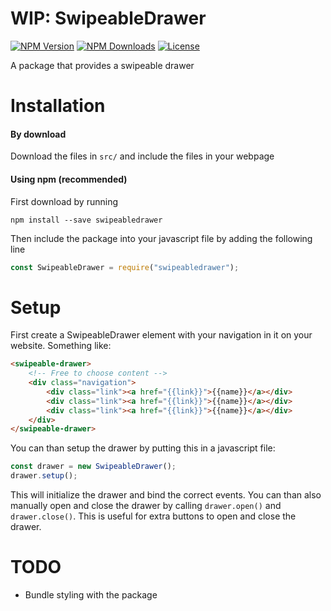 # WIP: SwipeableDrawer
[![NPM Version](https://img.shields.io/npm/v/swipeabledrawer.svg)](https://www.npmjs.com/package/swipeabledrawer)
[![NPM Downloads](https://img.shields.io/npm/dt/swipeabledrawer.svg)](https://www.npmjs.com/package/swipeabledrawer)
[![License](https://img.shields.io/github/license/philipdb/swipeabledrawer.svg)](https://github.com/PhiliPdB/SwipeableDrawer/blob/master/LICENSE)


A package that provides a swipeable drawer

# Installation

#### By download
Download the files in `src/` and include the files in your webpage

#### Using npm (recommended)
First download by running
```
npm install --save swipeabledrawer
```

Then include the package into your javascript file by adding the following line
```js
const SwipeableDrawer = require("swipeabledrawer");
```

# Setup
First create a SwipeableDrawer element with your navigation in it on your website. Something like:
```html
<swipeable-drawer>
	<!-- Free to choose content -->
	<div class="navigation">
		<div class="link"><a href="{{link}}">{{name}}</a></div>
		<div class="link"><a href="{{link}}">{{name}}</a></div>
		<div class="link"><a href="{{link}}">{{name}}</a></div>
	</div>
</swipeable-drawer>
```
You can than setup the drawer by putting this in a javascript file:
```js
const drawer = new SwipeableDrawer();
drawer.setup();
```
This will initialize the drawer and bind the correct events. You can than also manually open and close the drawer by calling `drawer.open()` and `drawer.close()`. This is useful for extra buttons to open and close the drawer.

# TODO
- Bundle styling with the package

